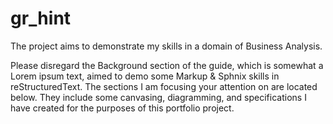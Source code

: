 # gr_hint
The project aims to demonstrate my skills in a domain of Business Analysis.

Please disregard the Background section of the guide, which is somewhat a Lorem ipsum text, aimed to demo some Markup & Sphnix skills in reStructuredText.
The sections I am focusing your attention on are located below. 
They include some canvasing, diagramming, and specifications I have created for the purposes of this portfolio project.

